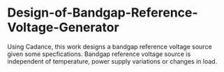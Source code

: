 # Design-of-Bandgap-Reference-Voltage-Generator
Using Cadance, this work designs a bandgap reference voltage source given some specfications. Bandgap reference voltage source is independent of temperature, power supply variations or changes in load.
